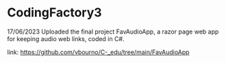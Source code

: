 # CodingFactory3

17/06/2023
Uploaded the final project FavAudioApp,
a razor page web app for keeping audio web links,
coded in C#.

link: https://github.com/vbourno/C-_edu/tree/main/FavAudioApp
